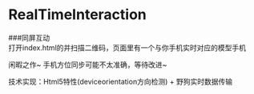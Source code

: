 # RealTimeInteraction

###同屏互动<br/>
打开index.html的并扫描二维码，页面里有一个与你手机实时对应的模型手机


闲暇之作~
手机方位同步可能不太准确，等待改进~


技术实现：Html5特性(deviceorientation方向检测) + 野狗实时数据传输
